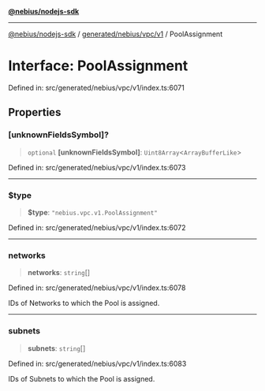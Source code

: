 [**@nebius/nodejs-sdk**](../../../../../README.md)

---

[@nebius/nodejs-sdk](../../../../../README.md) / [generated/nebius/vpc/v1](../README.md) / PoolAssignment

# Interface: PoolAssignment

Defined in: src/generated/nebius/vpc/v1/index.ts:6071

## Properties

### \[unknownFieldsSymbol\]?

> `optional` **\[unknownFieldsSymbol\]**: `Uint8Array`\<`ArrayBufferLike`\>

Defined in: src/generated/nebius/vpc/v1/index.ts:6073

---

### $type

> **$type**: `"nebius.vpc.v1.PoolAssignment"`

Defined in: src/generated/nebius/vpc/v1/index.ts:6072

---

### networks

> **networks**: `string`[]

Defined in: src/generated/nebius/vpc/v1/index.ts:6078

IDs of Networks to which the Pool is assigned.

---

### subnets

> **subnets**: `string`[]

Defined in: src/generated/nebius/vpc/v1/index.ts:6083

IDs of Subnets to which the Pool is assigned.
